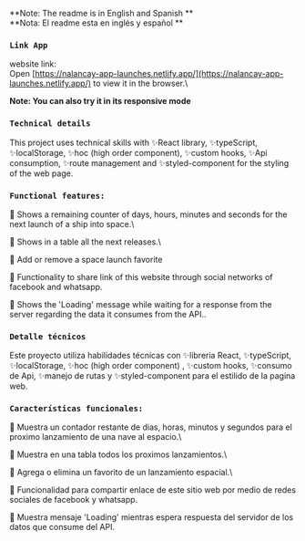 **Note: The readme is in English and Spanish **\
**Nota: El readme esta en inglés y español **

### `Link App`

website link:\
Open [https://nalancay-app-launches.netlify.app/](https://nalancay-app-launches.netlify.app/) to view it in the browser.\

**Note: You can also try it in its responsive mode**

### `Technical details`

This project uses technical skills with ✨React library, ✨typeScript, ✨localStorage, ✨hoc (high order component), ✨custom hooks, ✨Api consumption, ✨route management and ✨styled-component for the styling of the web page.

### `Functional features:`

📌 Shows a remaining counter of days, hours, minutes and seconds for the next launch of a ship into space.\

📌 Shows in a table all the next releases.\

📌 Add or remove a space launch favorite

📌 Functionality to share link of this website through social networks of facebook and whatsapp.

📌 Shows the 'Loading' message while waiting for a response from the server regarding the data it consumes from the API..

### `Detalle técnicos`

Este proyecto utiliza habilidades técnicas con ✨libreria React, ✨typeScript, ✨localStorage, ✨hoc (high order component) , ✨custom hooks, ✨consumo de Api, ✨manejo de rutas y ✨styled-component para el estilido de la pagina web.

### `Características funcionales:`

📌 Muestra un contador restante de dias, horas, minutos y segundos para el proximo lanzamiento de una nave al espacio.\

📌 Muestra en una tabla todos los proximos lanzamientos.\

📌 Agrega o elimina un favorito de un lanzamiento espacial.\

📌 Funcionalidad para compartir enlace de este sitio web por medio de redes sociales de facebook y whatsapp.

📌 Muestra mensaje 'Loading' mientras espera respuesta del servidor de los datos que consume del API.

